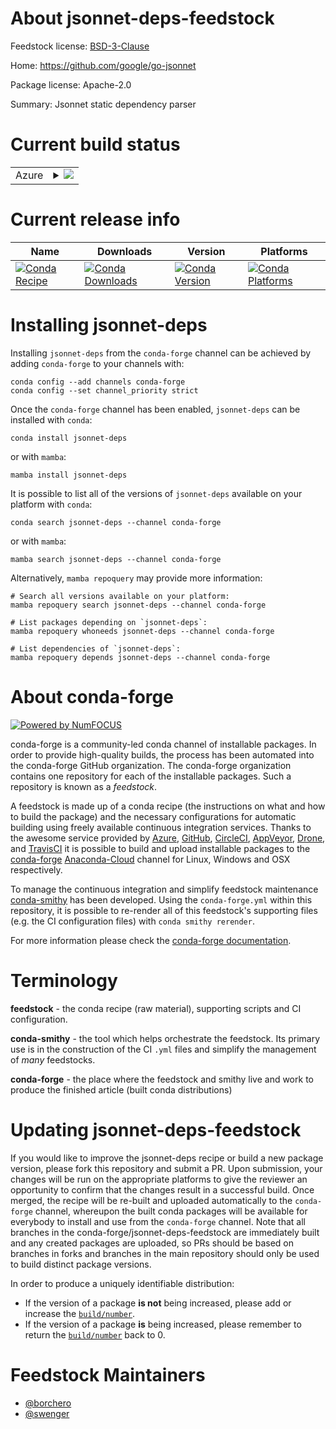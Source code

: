 About jsonnet-deps-feedstock
============================

Feedstock license: [BSD-3-Clause](https://github.com/conda-forge/jsonnet-deps-feedstock/blob/main/LICENSE.txt)

Home: https://github.com/google/go-jsonnet

Package license: Apache-2.0

Summary: Jsonnet static dependency parser

Current build status
====================


<table>
    
  <tr>
    <td>Azure</td>
    <td>
      <details>
        <summary>
          <a href="https://dev.azure.com/conda-forge/feedstock-builds/_build/latest?definitionId=17844&branchName=main">
            <img src="https://dev.azure.com/conda-forge/feedstock-builds/_apis/build/status/jsonnet-deps-feedstock?branchName=main">
          </a>
        </summary>
        <table>
          <thead><tr><th>Variant</th><th>Status</th></tr></thead>
          <tbody><tr>
              <td>linux_64</td>
              <td>
                <a href="https://dev.azure.com/conda-forge/feedstock-builds/_build/latest?definitionId=17844&branchName=main">
                  <img src="https://dev.azure.com/conda-forge/feedstock-builds/_apis/build/status/jsonnet-deps-feedstock?branchName=main&jobName=linux&configuration=linux%20linux_64_" alt="variant">
                </a>
              </td>
            </tr><tr>
              <td>linux_aarch64</td>
              <td>
                <a href="https://dev.azure.com/conda-forge/feedstock-builds/_build/latest?definitionId=17844&branchName=main">
                  <img src="https://dev.azure.com/conda-forge/feedstock-builds/_apis/build/status/jsonnet-deps-feedstock?branchName=main&jobName=linux&configuration=linux%20linux_aarch64_" alt="variant">
                </a>
              </td>
            </tr><tr>
              <td>linux_ppc64le</td>
              <td>
                <a href="https://dev.azure.com/conda-forge/feedstock-builds/_build/latest?definitionId=17844&branchName=main">
                  <img src="https://dev.azure.com/conda-forge/feedstock-builds/_apis/build/status/jsonnet-deps-feedstock?branchName=main&jobName=linux&configuration=linux%20linux_ppc64le_" alt="variant">
                </a>
              </td>
            </tr><tr>
              <td>osx_64</td>
              <td>
                <a href="https://dev.azure.com/conda-forge/feedstock-builds/_build/latest?definitionId=17844&branchName=main">
                  <img src="https://dev.azure.com/conda-forge/feedstock-builds/_apis/build/status/jsonnet-deps-feedstock?branchName=main&jobName=osx&configuration=osx%20osx_64_" alt="variant">
                </a>
              </td>
            </tr><tr>
              <td>osx_arm64</td>
              <td>
                <a href="https://dev.azure.com/conda-forge/feedstock-builds/_build/latest?definitionId=17844&branchName=main">
                  <img src="https://dev.azure.com/conda-forge/feedstock-builds/_apis/build/status/jsonnet-deps-feedstock?branchName=main&jobName=osx&configuration=osx%20osx_arm64_" alt="variant">
                </a>
              </td>
            </tr><tr>
              <td>win_64</td>
              <td>
                <a href="https://dev.azure.com/conda-forge/feedstock-builds/_build/latest?definitionId=17844&branchName=main">
                  <img src="https://dev.azure.com/conda-forge/feedstock-builds/_apis/build/status/jsonnet-deps-feedstock?branchName=main&jobName=win&configuration=win%20win_64_" alt="variant">
                </a>
              </td>
            </tr>
          </tbody>
        </table>
      </details>
    </td>
  </tr>
</table>

Current release info
====================

| Name | Downloads | Version | Platforms |
| --- | --- | --- | --- |
| [![Conda Recipe](https://img.shields.io/badge/recipe-jsonnet--deps-green.svg)](https://anaconda.org/conda-forge/jsonnet-deps) | [![Conda Downloads](https://img.shields.io/conda/dn/conda-forge/jsonnet-deps.svg)](https://anaconda.org/conda-forge/jsonnet-deps) | [![Conda Version](https://img.shields.io/conda/vn/conda-forge/jsonnet-deps.svg)](https://anaconda.org/conda-forge/jsonnet-deps) | [![Conda Platforms](https://img.shields.io/conda/pn/conda-forge/jsonnet-deps.svg)](https://anaconda.org/conda-forge/jsonnet-deps) |

Installing jsonnet-deps
=======================

Installing `jsonnet-deps` from the `conda-forge` channel can be achieved by adding `conda-forge` to your channels with:

```
conda config --add channels conda-forge
conda config --set channel_priority strict
```

Once the `conda-forge` channel has been enabled, `jsonnet-deps` can be installed with `conda`:

```
conda install jsonnet-deps
```

or with `mamba`:

```
mamba install jsonnet-deps
```

It is possible to list all of the versions of `jsonnet-deps` available on your platform with `conda`:

```
conda search jsonnet-deps --channel conda-forge
```

or with `mamba`:

```
mamba search jsonnet-deps --channel conda-forge
```

Alternatively, `mamba repoquery` may provide more information:

```
# Search all versions available on your platform:
mamba repoquery search jsonnet-deps --channel conda-forge

# List packages depending on `jsonnet-deps`:
mamba repoquery whoneeds jsonnet-deps --channel conda-forge

# List dependencies of `jsonnet-deps`:
mamba repoquery depends jsonnet-deps --channel conda-forge
```


About conda-forge
=================

[![Powered by
NumFOCUS](https://img.shields.io/badge/powered%20by-NumFOCUS-orange.svg?style=flat&colorA=E1523D&colorB=007D8A)](https://numfocus.org)

conda-forge is a community-led conda channel of installable packages.
In order to provide high-quality builds, the process has been automated into the
conda-forge GitHub organization. The conda-forge organization contains one repository
for each of the installable packages. Such a repository is known as a *feedstock*.

A feedstock is made up of a conda recipe (the instructions on what and how to build
the package) and the necessary configurations for automatic building using freely
available continuous integration services. Thanks to the awesome service provided by
[Azure](https://azure.microsoft.com/en-us/services/devops/), [GitHub](https://github.com/),
[CircleCI](https://circleci.com/), [AppVeyor](https://www.appveyor.com/),
[Drone](https://cloud.drone.io/welcome), and [TravisCI](https://travis-ci.com/)
it is possible to build and upload installable packages to the
[conda-forge](https://anaconda.org/conda-forge) [Anaconda-Cloud](https://anaconda.org/)
channel for Linux, Windows and OSX respectively.

To manage the continuous integration and simplify feedstock maintenance
[conda-smithy](https://github.com/conda-forge/conda-smithy) has been developed.
Using the ``conda-forge.yml`` within this repository, it is possible to re-render all of
this feedstock's supporting files (e.g. the CI configuration files) with ``conda smithy rerender``.

For more information please check the [conda-forge documentation](https://conda-forge.org/docs/).

Terminology
===========

**feedstock** - the conda recipe (raw material), supporting scripts and CI configuration.

**conda-smithy** - the tool which helps orchestrate the feedstock.
                   Its primary use is in the construction of the CI ``.yml`` files
                   and simplify the management of *many* feedstocks.

**conda-forge** - the place where the feedstock and smithy live and work to
                  produce the finished article (built conda distributions)


Updating jsonnet-deps-feedstock
===============================

If you would like to improve the jsonnet-deps recipe or build a new
package version, please fork this repository and submit a PR. Upon submission,
your changes will be run on the appropriate platforms to give the reviewer an
opportunity to confirm that the changes result in a successful build. Once
merged, the recipe will be re-built and uploaded automatically to the
`conda-forge` channel, whereupon the built conda packages will be available for
everybody to install and use from the `conda-forge` channel.
Note that all branches in the conda-forge/jsonnet-deps-feedstock are
immediately built and any created packages are uploaded, so PRs should be based
on branches in forks and branches in the main repository should only be used to
build distinct package versions.

In order to produce a uniquely identifiable distribution:
 * If the version of a package **is not** being increased, please add or increase
   the [``build/number``](https://docs.conda.io/projects/conda-build/en/latest/resources/define-metadata.html#build-number-and-string).
 * If the version of a package **is** being increased, please remember to return
   the [``build/number``](https://docs.conda.io/projects/conda-build/en/latest/resources/define-metadata.html#build-number-and-string)
   back to 0.

Feedstock Maintainers
=====================

* [@borchero](https://github.com/borchero/)
* [@swenger](https://github.com/swenger/)

